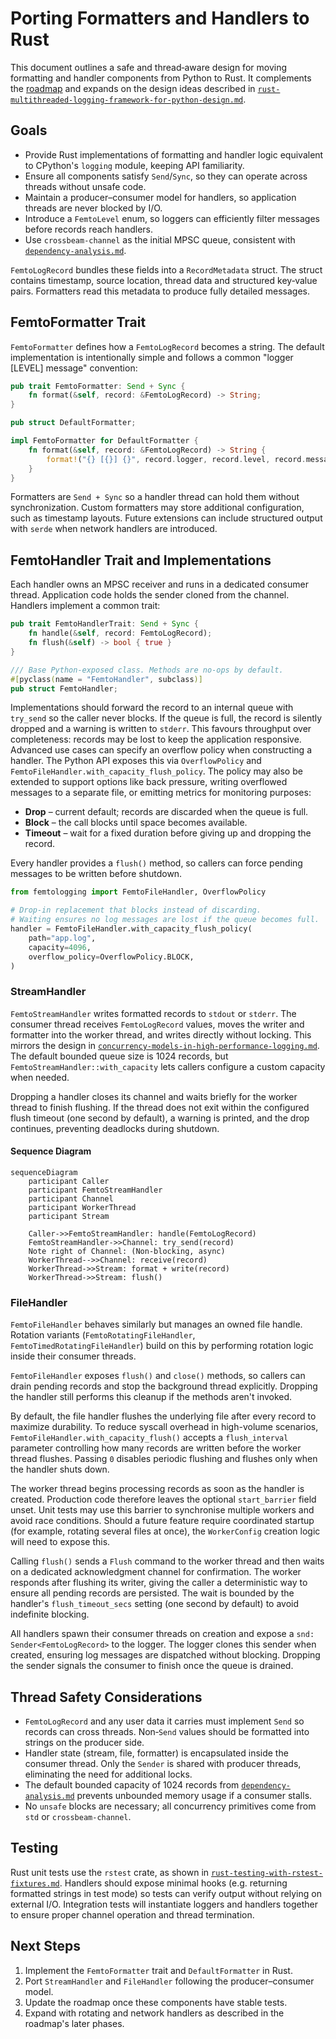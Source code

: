 # Porting Formatters and Handlers to Rust

This document outlines a safe and thread‑aware design for moving formatting and
handler components from Python to Rust. It complements the
[roadmap](./roadmap.md) and expands on the design ideas described in
[`rust-multithreaded-logging-framework-for-python-design.md`](./rust-multithreaded-logging-framework-for-python-design.md).

## Goals

- Provide Rust implementations of formatting and handler logic equivalent to
  CPython's `logging` module, keeping API familiarity.
- Ensure all components satisfy `Send`/`Sync`, so they can operate across
  threads without unsafe code.
- Maintain a producer–consumer model for handlers, so application threads are
  never blocked by I/O.
- Introduce a `FemtoLevel` enum, so loggers can efficiently filter messages
  before records reach handlers.
- Use `crossbeam-channel` as the initial MPSC queue, consistent with
  [`dependency-analysis.md`](./dependency-analysis.md).

`FemtoLogRecord` bundles these fields into a `RecordMetadata` struct. The struct
contains timestamp, source location, thread data and structured key‑value pairs.
Formatters read this metadata to produce fully detailed messages.

## FemtoFormatter Trait

`FemtoFormatter` defines how a `FemtoLogRecord` becomes a string. The default
implementation is intentionally simple and follows a common "logger [LEVEL]
message" convention:

```rust
pub trait FemtoFormatter: Send + Sync {
    fn format(&self, record: &FemtoLogRecord) -> String;
}

pub struct DefaultFormatter;

impl FemtoFormatter for DefaultFormatter {
    fn format(&self, record: &FemtoLogRecord) -> String {
        format!("{} [{}] {}", record.logger, record.level, record.message)
    }
}
```

Formatters are `Send + Sync` so a handler thread can hold them without
synchronization. Custom formatters may store additional configuration, such as
timestamp layouts. Future extensions can include structured output with `serde`
when network handlers are introduced.

## FemtoHandler Trait and Implementations

Each handler owns an MPSC receiver and runs in a dedicated consumer thread.
Application code holds the sender cloned from the channel. Handlers implement a
common trait:

```rust
pub trait FemtoHandlerTrait: Send + Sync {
    fn handle(&self, record: FemtoLogRecord);
    fn flush(&self) -> bool { true }
}

/// Base Python-exposed class. Methods are no-ops by default.
#[pyclass(name = "FemtoHandler", subclass)]
pub struct FemtoHandler;
```

Implementations should forward the record to an internal queue with `try_send`
so the caller never blocks. If the queue is full, the record is silently dropped
and a warning is written to `stderr`. This favours throughput over completeness:
records may be lost to keep the application responsive. Advanced use cases can
specify an overflow policy when constructing a handler. The Python API exposes
this via `OverflowPolicy` and `FemtoFileHandler.with_capacity_flush_policy`. The
policy may also be extended to support options like back pressure, writing
overflowed messages to a separate file, or emitting metrics for monitoring
purposes:

- **Drop** – current default; records are discarded when the queue is full.
- **Block** – the call blocks until space becomes available.
- **Timeout** – wait for a fixed duration before giving up and dropping the
  record.

Every handler provides a `flush()` method, so callers can force pending messages
to be written before shutdown.

```python
from femtologging import FemtoFileHandler, OverflowPolicy

# Drop-in replacement that blocks instead of discarding.
# Waiting ensures no log messages are lost if the queue becomes full.
handler = FemtoFileHandler.with_capacity_flush_policy(
    path="app.log",
    capacity=4096,
    overflow_policy=OverflowPolicy.BLOCK,
)
```

### StreamHandler

`FemtoStreamHandler` writes formatted records to `stdout` or `stderr`. The
consumer thread receives `FemtoLogRecord` values, moves the writer and formatter
into the worker thread, and writes directly without locking. This mirrors the
design in
[`concurrency-models-in-high-performance-logging.md`](./concurrency-models-in-high-performance-logging.md#1-the-picologging-concurrency-model-a-hybrid-approach).
The default bounded queue size is 1024 records, but
`FemtoStreamHandler::with_capacity` lets callers configure a custom capacity
when needed.

Dropping a handler closes its channel and waits briefly for the worker thread to
finish flushing. If the thread does not exit within the configured flush timeout
(one second by default), a warning is printed, and the drop continues,
preventing deadlocks during shutdown.

#### Sequence Diagram

```mermaid
sequenceDiagram
    participant Caller
    participant FemtoStreamHandler
    participant Channel
    participant WorkerThread
    participant Stream

    Caller->>FemtoStreamHandler: handle(FemtoLogRecord)
    FemtoStreamHandler->>Channel: try_send(record)
    Note right of Channel: (Non-blocking, async)
    WorkerThread-->>Channel: receive(record)
    WorkerThread->>Stream: format + write(record)
    WorkerThread->>Stream: flush()
```

### FileHandler

`FemtoFileHandler` behaves similarly but manages an owned file handle. Rotation
variants (`FemtoRotatingFileHandler`, `FemtoTimedRotatingFileHandler`) build on
this by performing rotation logic inside their consumer threads.

`FemtoFileHandler` exposes `flush()` and `close()` methods, so callers can drain
pending records and stop the background thread explicitly. Dropping the handler
still performs this cleanup if the methods aren't invoked.

By default, the file handler flushes the underlying file after every record to
maximize durability. To reduce syscall overhead in high-volume scenarios,
`FemtoFileHandler.with_capacity_flush()` accepts a `flush_interval` parameter
controlling how many records are written before the worker thread flushes.
Passing `0` disables periodic flushing and flushes only when the handler shuts
down.

The worker thread begins processing records as soon as the handler is created.
Production code therefore leaves the optional `start_barrier` field unset. Unit
tests may use this barrier to synchronise multiple workers and avoid race
conditions. Should a future feature require coordinated startup (for example,
rotating several files at once), the `WorkerConfig` creation logic will need to
expose this.

Calling `flush()` sends a `Flush` command to the worker thread and then waits on
a dedicated acknowledgment channel for confirmation. The worker responds after
flushing its writer, giving the caller a deterministic way to ensure all pending
records are persisted. The wait is bounded by the handler's `flush_timeout_secs`
setting (one second by default) to avoid indefinite blocking.

All handlers spawn their consumer threads on creation and expose a
`snd: Sender<FemtoLogRecord>` to the logger. The logger clones this sender when
created, ensuring log messages are dispatched without blocking. Dropping the
sender signals the consumer to finish once the queue is drained.

## Thread Safety Considerations

- `FemtoLogRecord` and any user data it carries must implement `Send` so records
  can cross threads. Non‑`Send` values should be formatted into strings on the
  producer side.
- Handler state (stream, file, formatter) is encapsulated inside the consumer
  thread. Only the `Sender` is shared with producer threads, eliminating the
  need for additional locks.
- The default bounded capacity of 1024 records from
  [`dependency-analysis.md`](./dependency-analysis.md) prevents unbounded memory
  usage if a consumer stalls.
- No `unsafe` blocks are necessary; all concurrency primitives come from `std`
  or `crossbeam-channel`.

## Testing

Rust unit tests use the `rstest` crate, as shown in
[`rust-testing-with-rstest-fixtures.md`](./rust-testing-with-rstest-fixtures.md).
Handlers should expose minimal hooks (e.g. returning formatted strings in test
mode) so tests can verify output without relying on external I/O. Integration
tests will instantiate loggers and handlers together to ensure proper channel
operation and thread termination.

## Next Steps

1. Implement the `FemtoFormatter` trait and `DefaultFormatter` in Rust.
2. Port `StreamHandler` and `FileHandler` following the producer–consumer model.
3. Update the roadmap once these components have stable tests.
4. Expand with rotating and network handlers as described in the roadmap's later
   phases.
